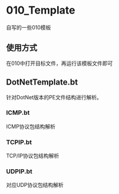 # 010_Template

自写的一些010模板

## 使用方式
在010中打开目标文件，再运行该模板文件即可

## DotNetTemplate.bt
针对DotNet版本的PE文件结构进行解析。

### ICMP.bt

ICMP协议包结构解析

### TCPIP.bt

TCP/IP协议包结构解析

### UDPIP.bt

对应UDP协议包结构解析